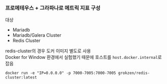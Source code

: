 ### 프로메테우스 + 그라파나로 메트릭 지표 구성

대상   
- Mariadb  
- Mariadb/Galera Cluster  
- Redis Cluster  

redis-cluster의 경우 도커 이미지 별도로 사용  
Docker for Window 환경에서 실험했기 때문에 호스트를 ```host.docker.internal```로 잡음

```
docker run -e "IP=0.0.0.0" -p 7000-7005:7000-7005 grokzen/redis-cluster:latest
```

